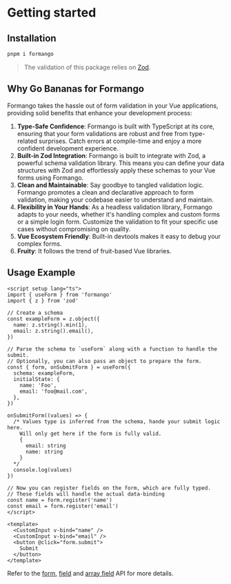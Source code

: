 # Getting started

## Installation


```bash
pnpm i formango
```

> The validation of this package relies on [Zod](https://zod.dev/).

## Why Go Bananas for Formango

Formango takes the hassle out of form validation in your Vue applications, providing solid benefits that enhance your development process:
1. <b>Type-Safe Confidence</b>: Formango is built with TypeScript at its core, ensuring that your form validations are robust and free from type-related surprises. Catch errors at compile-time and enjoy a more confident development experience.
2. <b>Built-in Zod Integration</b>: Formango is built to integrate with Zod, a powerful schema validation library. This means you can define your data structures with Zod and effortlessly apply these schemas to your Vue forms using Formango.
3. <b>Clean and Maintainable</b>: Say goodbye to tangled validation logic. Formango promotes a clean and declarative approach to form validation, making your codebase easier to understand and maintain.
4. <b>Flexibility in Your Hands</b>: As a headless validation library, Formango adapts to your needs, whether it's handling complex and custom forms or a simple login form. Customize the validation to fit your specific use cases without compromising on quality.
5. <b>Vue Ecosystem Friendly</b>: Built-in devtools makes it easy to debug your complex forms.
6. <b>Fruity</b>: It follows the trend of fruit-based Vue libraries.


## Usage Example

```vue
<script setup lang="ts">
import { useForm } from 'formango'
import { z } from 'zod'

// Create a schema
const exampleForm = z.object({
  name: z.string().min(1),
  email: z.string().email(),
})

// Parse the schema to `useForm` along with a function to handle the submit.
// Optionally, you can also pass an object to prepare the form.
const { form, onSubmitForm } = useForm({
  schema: exampleForm,
  initialState: {
    name: 'Foo',
    email: 'foo@mail.com',
  },
})

onSubmitForm((values) => {
  /* Values type is inferred from the schema, hande your submit logic here.
    Will only get here if the form is fully valid.
    {
      email: string
      name: string
    }
  */
  console.log(values)
})

// Now you can register fields on the form, which are fully typed.
// These fields will handle the actual data-binding
const name = form.register('name')
const email = form.register('email')
</script>

<template>
  <CustomInput v-bind="name" />
  <CustomInput v-bind="email" />
  <button @click="form.submit">
    Submit
  </button>
</template>
```

Refer to the [form](https://wisemen-digital.github.io/vue-formango/api/useForm), [field](https://wisemen-digital.github.io/vue-formango/api/field) and [array field](https://wisemen-digital.github.io/vue-formango/api/field-array) API for more details.